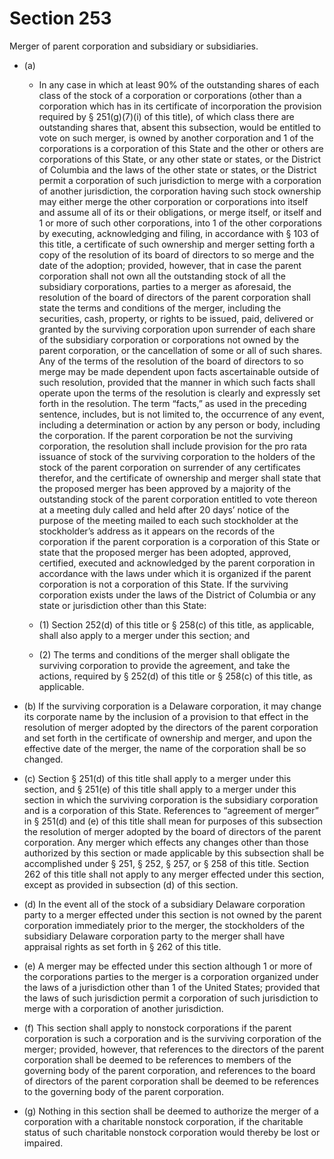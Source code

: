 # Section 253

Merger of parent corporation and subsidiary or subsidiaries.

- (a) 

  - In any case in which at least 90% of the outstanding shares of each class of the stock of a corporation or corporations (other than a corporation which has in its certificate of incorporation the provision required by § 251(g)(7)(i) of this title), of which class there are outstanding shares that, absent this subsection, would be entitled to vote on such merger, is owned by another corporation and 1 of the corporations is a corporation of this State and the other or others are corporations of this State, or any other state or states, or the District of Columbia and the laws of the other state or states, or the District permit a corporation of such jurisdiction to merge with a corporation of another jurisdiction, the corporation having such stock ownership may either merge the other corporation or corporations into itself and assume all of its or their obligations, or merge itself, or itself and 1 or more of such other corporations, into 1 of the other corporations by executing, acknowledging and filing, in accordance with § 103 of this title, a certificate of such ownership and merger setting forth a copy of the resolution of its board of directors to so merge and the date of the adoption; provided, however, that in case the parent corporation shall not own all the outstanding stock of all the subsidiary corporations, parties to a merger as aforesaid, the resolution of the board of directors of the parent corporation shall state the terms and conditions of the merger, including the securities, cash, property, or rights to be issued, paid, delivered or granted by the surviving corporation upon surrender of each share of the subsidiary corporation or corporations not owned by the parent corporation, or the cancellation of some or all of such shares. Any of the terms of the resolution of the board of directors to so merge may be made dependent upon facts ascertainable outside of such resolution, provided that the manner in which such facts shall operate upon the terms of the resolution is clearly and expressly set forth in the resolution. The term “facts,” as used in the preceding sentence, includes, but is not limited to, the occurrence of any event, including a determination or action by any person or body, including the corporation. If the parent corporation be not the surviving corporation, the resolution shall include provision for the pro rata issuance of stock of the surviving corporation to the holders of the stock of the parent corporation on surrender of any certificates therefor, and the certificate of ownership and merger shall state that the proposed merger has been approved by a majority of the outstanding stock of the parent corporation entitled to vote thereon at a meeting duly called and held after 20 days’ notice of the purpose of the meeting mailed to each such stockholder at the stockholder’s address as it appears on the records of the corporation if the parent corporation is a corporation of this State or state that the proposed merger has been adopted, approved, certified, executed and acknowledged by the parent corporation in accordance with the laws under which it is organized if the parent corporation is not a corporation of this State. If the surviving corporation exists under the laws of the District of Columbia or any state or jurisdiction other than this State:

  - (1) Section 252(d) of this title or § 258(c) of this title, as applicable, shall also apply to a merger under this section; and

  - (2) The terms and conditions of the merger shall obligate the surviving corporation to provide the agreement, and take the actions, required by § 252(d) of this title or § 258(c) of this title, as applicable.

- (b) If the surviving corporation is a Delaware corporation, it may change its corporate name by the inclusion of a provision to that effect in the resolution of merger adopted by the directors of the parent corporation and set forth in the certificate of ownership and merger, and upon the effective date of the merger, the name of the corporation shall be so changed.

- (c) Section § 251(d) of this title shall apply to a merger under this section, and § 251(e) of this title shall apply to a merger under this section in which the surviving corporation is the subsidiary corporation and is a corporation of this State. References to “agreement of merger” in § 251(d) and (e) of this title shall mean for purposes of this subsection the resolution of merger adopted by the board of directors of the parent corporation. Any merger which effects any changes other than those authorized by this section or made applicable by this subsection shall be accomplished under § 251, § 252, § 257, or § 258 of this title. Section 262 of this title shall not apply to any merger effected under this section, except as provided in subsection (d) of this section.

- (d) In the event all of the stock of a subsidiary Delaware corporation party to a merger effected under this section is not owned by the parent corporation immediately prior to the merger, the stockholders of the subsidiary Delaware corporation party to the merger shall have appraisal rights as set forth in § 262 of this title.

- (e) A merger may be effected under this section although 1 or more of the corporations parties to the merger is a corporation organized under the laws of a jurisdiction other than 1 of the United States; provided that the laws of such jurisdiction permit a corporation of such jurisdiction to merge with a corporation of another jurisdiction.

- (f) This section shall apply to nonstock corporations if the parent corporation is such a corporation and is the surviving corporation of the merger; provided, however, that references to the directors of the parent corporation shall be deemed to be references to members of the governing body of the parent corporation, and references to the board of directors of the parent corporation shall be deemed to be references to the governing body of the parent corporation.

- (g) Nothing in this section shall be deemed to authorize the merger of a corporation with a charitable nonstock corporation, if the charitable status of such charitable nonstock corporation would thereby be lost or impaired.